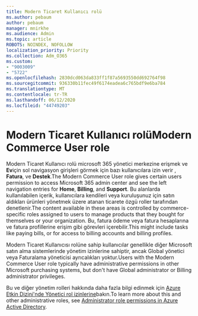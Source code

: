 ```yaml
---
title: Modern Ticaret Kullanıcı rolü
ms.author: pebaum
author: pebaum
manager: mnirkhe
ms.audience: Admin
ms.topic: article
ROBOTS: NOINDEX, NOFOLLOW
localization_priority: Priority
ms.collection: Adm_O365
ms.custom:
- "9003009"
- "5722"
ms.openlocfilehash: 2830dcd063da833ff1f87a5693550dd692764f98
ms.sourcegitcommit: 936330b11fec49f6174eadea6c765bdf9e6ba784
ms.translationtype: MT
ms.contentlocale: tr-TR
ms.lasthandoff: 06/12/2020
ms.locfileid: "44749203"
---
```

# <a name="modern-commerce-user-role"></a><span data-ttu-id="9610c-102">Modern Ticaret Kullanıcı rolü</span><span class="sxs-lookup"><span data-stu-id="9610c-102">Modern Commerce User role</span></span>

<span data-ttu-id="9610c-103">Modern Ticaret Kullanıcı rolü microsoft 365 yönetici merkezine erişmek ve **Ev**için sol navigasyon girişleri görmek için bazı kullanıcılara izin verir , **Fatura**, ve **Destek**.</span><span class="sxs-lookup"><span data-stu-id="9610c-103">The Modern Commerce User role gives certain users permission to access Microsoft 365 admin center and see the left navigation entries for **Home**, **Billing**, and **Support**.</span></span> <span data-ttu-id="9610c-104">Bu alanlarda kullanılabilen içerik, kullanıcılara kendileri veya kuruluşunuz için satın aldıkları ürünleri yönetmek üzere atanan ticarete özgü roller tarafından denetlenir.</span><span class="sxs-lookup"><span data-stu-id="9610c-104">The content available in these areas is controlled by commerce-specific roles assigned to users to manage products that they bought for themselves or your organization.</span></span> <span data-ttu-id="9610c-105">Bu, fatura ödeme veya fatura hesaplarına ve fatura profillerine erişim gibi görevleri içerebilir.</span><span class="sxs-lookup"><span data-stu-id="9610c-105">This might include tasks like paying bills, or for access to billing accounts and billing profiles.</span></span>

<span data-ttu-id="9610c-106">Modern Ticaret Kullanıcısı rolüne sahip kullanıcılar genellikle diğer Microsoft satın alma sistemlerinde yönetim izinlerine sahiptir, ancak Global yönetici veya Faturalama yöneticisi ayrıcalıkları yoktur.</span><span class="sxs-lookup"><span data-stu-id="9610c-106">Users with the Modern Commerce User role typically have administrative permissions in other Microsoft purchasing systems, but don't have Global administrator or Billing administrator privileges.</span></span>

<span data-ttu-id="9610c-107">Bu ve diğer yönetim rolleri hakkında daha fazla bilgi edinmek için [Azure Etkin Dizini'nde Yönetici rol izinlerine](https://docs.microsoft.com/azure/active-directory/users-groups-roles/directory-assign-admin-roles#modern-commerce-administrator)bakın.</span><span class="sxs-lookup"><span data-stu-id="9610c-107">To learn more about this and other administrative roles, see [Administrator role permissions in Azure Active Directory](https://docs.microsoft.com/azure/active-directory/users-groups-roles/directory-assign-admin-roles#modern-commerce-administrator).</span></span>